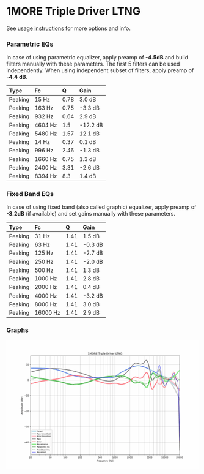 # 1MORE Triple Driver LTNG
See [usage instructions](https://github.com/jaakkopasanen/AutoEq#usage) for more options and info.

### Parametric EQs
In case of using parametric equalizer, apply preamp of **-4.5dB** and build filters manually
with these parameters. The first 5 filters can be used independently.
When using independent subset of filters, apply preamp of **-4.4 dB**.

| Type    | Fc      |    Q | Gain     |
|:--------|:--------|:-----|:---------|
| Peaking | 15 Hz   | 0.78 | 3.0 dB   |
| Peaking | 163 Hz  | 0.75 | -3.3 dB  |
| Peaking | 932 Hz  | 0.64 | 2.9 dB   |
| Peaking | 4604 Hz | 1.5  | -12.2 dB |
| Peaking | 5480 Hz | 1.57 | 12.1 dB  |
| Peaking | 14 Hz   | 0.37 | 0.1 dB   |
| Peaking | 996 Hz  | 2.46 | -1.3 dB  |
| Peaking | 1660 Hz | 0.75 | 1.3 dB   |
| Peaking | 2400 Hz | 3.31 | -2.6 dB  |
| Peaking | 8394 Hz | 8.3  | 1.4 dB   |

### Fixed Band EQs
In case of using fixed band (also called graphic) equalizer, apply preamp of **-3.2dB**
(if available) and set gains manually with these parameters.

| Type    | Fc       |    Q | Gain    |
|:--------|:---------|:-----|:--------|
| Peaking | 31 Hz    | 1.41 | 1.5 dB  |
| Peaking | 63 Hz    | 1.41 | -0.3 dB |
| Peaking | 125 Hz   | 1.41 | -2.7 dB |
| Peaking | 250 Hz   | 1.41 | -2.0 dB |
| Peaking | 500 Hz   | 1.41 | 1.3 dB  |
| Peaking | 1000 Hz  | 1.41 | 2.8 dB  |
| Peaking | 2000 Hz  | 1.41 | 0.4 dB  |
| Peaking | 4000 Hz  | 1.41 | -3.2 dB |
| Peaking | 8000 Hz  | 1.41 | 3.0 dB  |
| Peaking | 16000 Hz | 1.41 | 2.9 dB  |

### Graphs
![](./1MORE%20Triple%20Driver%20LTNG.png)
